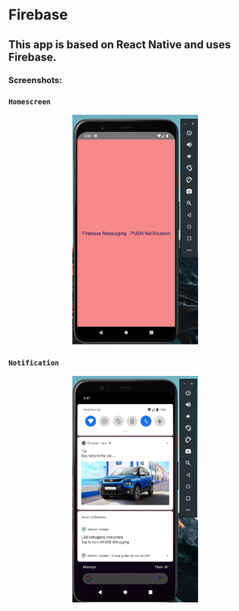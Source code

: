 # Firebase
## This app is based on React Native and uses Firebase.

### Screenshots:

### ``` Homescreen ```
<div align="center">
  <img src="screenshots/Homescreen.png" width="250">
  </div>
  
### ``` Notification ```
<div align="center">
  <img src="screenshots/firebase_car_notification.png" width="250">
  </div>

